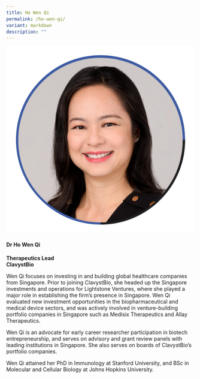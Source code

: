 ```yaml
---
title: Ho Wen Qi
permalink: /ho-wen-qi/
variant: markdown
description: ""
---
```

<div class="row">
<div class="col is-3">
<img src="/images/Speakers_WenQiHo.png">
</div>
<div class="col is-9 speaker-details">
	<h4><b>Dr Ho Wen Qi</b></h4>
<b>Therapeutics Lead<br>
ClavystBio</b>
	
<p>Wen Qi focuses on investing in and building global healthcare companies from Singapore. Prior to joining ClavystBio, she headed up the Singapore investments and operations for Lightstone Ventures, where she played a major role in establishing the firm’s presence in Singapore. Wen Qi evaluated new investment opportunities in the biopharmaceutical and medical device sectors, and was actively involved in venture-building portfolio companies in Singapore such as Medisix Therapeutics and Allay Therapeutics. </p>
	
<p>Wen Qi is an advocate for early career researcher participation in biotech entrepreneurship, and serves on advisory and grant review panels with leading institutions in Singapore. She also serves on boards of ClavystBio’s portfolio companies.  </p>
	
<p>Wen Qi attained her PhD in Immunology at Stanford University, and BSc in Molecular and Cellular Biology at Johns Hopkins University.
</p>
</div>
</div>